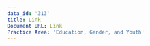 ```yaml
---
data_id: '313'
title: Link
Document URL: Link
Practice Area: 'Education, Gender, and Youth'
---
```

